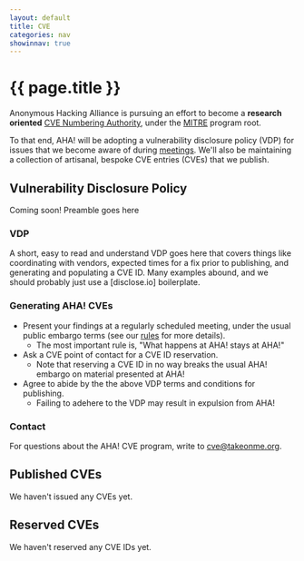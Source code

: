 ```yaml
---
layout: default
title: CVE
categories: nav
showinnav: true
---
```


# {{ page.title }}
Anonymous Hacking Alliance is pursuing an effort to become a **research oriented** [CVE Numbering Authority], under the [MITRE] program root.

To that end, AHA! will be adopting a vulnerability disclosure policy (VDP) for issues that we become aware of during [meetings](meetings.html). We'll also be maintaining a collection of artisanal, bespoke CVE entries (CVEs) that we publish.

## Vulnerability Disclosure Policy

Coming soon! Preamble goes here

### VDP

A short, easy to read and understand VDP goes here that covers things like coordinating with vendors, expected times for a fix prior to publishing, and generating and populating a CVE ID. Many examples abound, and we should probably just use a [disclose.io] boilerplate.

### Generating AHA! CVEs

* Present your findings at a regularly scheduled meeting, under the usual public embargo terms (see our [rules](rules.html) for more details).
  - The most important rule is, "What happens at AHA! stays at AHA!"
* Ask a CVE point of contact for a CVE ID reservation.
  - Note that reserving a CVE ID in no way breaks the usual AHA! embargo on material presented at AHA!
* Agree to abide by the the above VDP terms and conditions for publishing.
  - Failing to adehere to the VDP may result in expulsion from AHA!

### Contact

For questions about the AHA! CVE program, write to [cve@takeonme.org](mailto:cve@takeonme.org).

## Published CVEs

We haven't issued any CVEs yet.

## Reserved CVEs

We haven't reserved any CVE IDs yet.

[CVE Numbering Authority]: https://www.cve.org/PartnerInformation/ListofPartners
[MITRE]: https://www.cve.org/PartnerInformation/ListofPartners/partner/mitre
